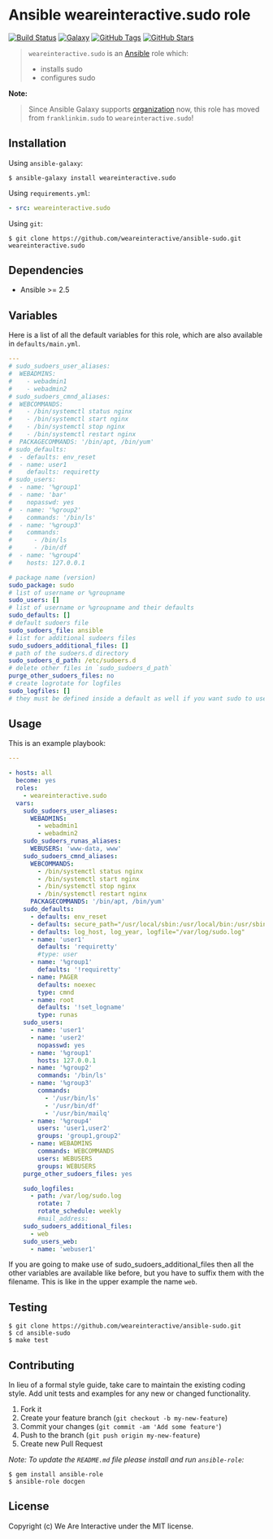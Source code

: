 # Ansible weareinteractive.sudo role

[![Build Status](https://img.shields.io/travis/weareinteractive/ansible-sudo.svg)](https://travis-ci.org/weareinteractive/ansible-sudo)
[![Galaxy](http://img.shields.io/badge/galaxy-weareinteractive.sudo-blue.svg)](https://galaxy.ansible.com/weareinteractive/users)
[![GitHub Tags](https://img.shields.io/github/tag/weareinteractive/ansible-sudo.svg)](https://github.com/weareinteractive/ansible-sudo)
[![GitHub Stars](https://img.shields.io/github/stars/weareinteractive/ansible-sudo.svg)](https://github.com/weareinteractive/ansible-sudo)

> `weareinteractive.sudo` is an [Ansible](http://www.ansible.com) role which:
>
> * installs sudo
> * configures sudo

**Note:**

> Since Ansible Galaxy supports [organization](https://www.ansible.com/blog/ansible-galaxy-2-release) now, this role has moved from `franklinkim.sudo` to `weareinteractive.sudo`!

## Installation

Using `ansible-galaxy`:

```shell
$ ansible-galaxy install weareinteractive.sudo
```

Using `requirements.yml`:

```yaml
- src: weareinteractive.sudo
```

Using `git`:

```shell
$ git clone https://github.com/weareinteractive/ansible-sudo.git weareinteractive.sudo
```

## Dependencies

* Ansible >= 2.5

## Variables

Here is a list of all the default variables for this role, which are also available in `defaults/main.yml`.

```yaml
---
# sudo_sudoers_user_aliases:
#  WEBADMINS:
#    - webadmin1
#    - webadmin2
# sudo_sudoers_cmnd_aliases:
#  WEBCOMMANDS:
#    - /bin/systemctl status nginx
#    - /bin/systemctl start nginx
#    - /bin/systemctl stop nginx
#    - /bin/systemctl restart nginx
#  PACKAGECOMMANDS: '/bin/apt, /bin/yum'
# sudo_defaults:
#  - defaults: env_reset
#  - name: user1
#    defaults: requiretty
# sudo_users:
#  - name: '%group1'
#  - name: 'bar'
#    nopasswd: yes
#  - name: '%group2'
#    commands: '/bin/ls'
#  - name: '%group3'
#    commands:
#      - /bin/ls
#      - /bin/df
#  - name: '%group4'
#    hosts: 127.0.0.1

# package name (version)
sudo_package: sudo
# list of username or %groupname
sudo_users: []
# list of username or %groupname and their defaults
sudo_defaults: []
# default sudoers file
sudo_sudoers_file: ansible
# list for additional sudoers files
sudo_sudoers_additional_files: []
# path of the sudoers.d directory
sudo_sudoers_d_path: /etc/sudoers.d
# delete other files in `sudo_sudoers_d_path`
purge_other_sudoers_files: no
# create logrotate for logfiles
sudo_logfiles: []
# they must be defined inside a default as well if you want sudo to use them
```


## Usage

This is an example playbook:

```yaml
---

- hosts: all
  become: yes
  roles:
    - weareinteractive.sudo
  vars:
    sudo_sudoers_user_aliases:
      WEBADMINS:
        - webadmin1
        - webadmin2
    sudo_sudoers_runas_aliases:
      WEBUSERS: 'www-data, www'
    sudo_sudoers_cmnd_aliases:
      WEBCOMMANDS:
        - /bin/systemctl status nginx
        - /bin/systemctl start nginx
        - /bin/systemctl stop nginx
        - /bin/systemctl restart nginx
      PACKAGECOMMANDS: '/bin/apt, /bin/yum'
    sudo_defaults:
      - defaults: env_reset
      - defaults: secure_path="/usr/local/sbin:/usr/local/bin:/usr/sbin:/usr/bin:/sbin:/bin"
      - defaults: log_host, log_year, logfile="/var/log/sudo.log"
      - name: 'user1'
        defaults: 'requiretty'
        #type: user
      - name: '%group1'
        defaults: '!requiretty'
      - name: PAGER
        defaults: noexec
        type: cmnd
      - name: root
        defaults: '!set_logname'
        type: runas
    sudo_users:
      - name: 'user1'
      - name: 'user2'
        nopasswd: yes
      - name: '%group1'
        hosts: 127.0.0.1
      - name: '%group2'
        commands: '/bin/ls'
      - name: '%group3'
        commands:
          - '/usr/bin/ls'
          - '/usr/bin/df'
          - '/usr/bin/mailq'
      - name: '%group4'
        users: 'user1,user2'
        groups: 'group1,group2'
      - name: WEBADMINS
        commands: WEBCOMMANDS
        users: WEBUSERS
        groups: WEBUSERS
    purge_other_sudoers_files: yes

    sudo_logfiles:
      - path: /var/log/sudo.log
        rotate: 7
        rotate_schedule: weekly
        #mail_address:
    sudo_sudoers_additional_files:
      - web
    sudo_users_web:
      - name: 'webuser1'  

```
If you are going to make use of sudo_sudoers_additional_files then all the other variables are available like before, but you have to suffix them with the filename.
This is like in the upper example the name `web`.

## Testing

```shell
$ git clone https://github.com/weareinteractive/ansible-sudo.git
$ cd ansible-sudo
$ make test
```

## Contributing
In lieu of a formal style guide, take care to maintain the existing coding style. Add unit tests and examples for any new or changed functionality.

1. Fork it
2. Create your feature branch (`git checkout -b my-new-feature`)
3. Commit your changes (`git commit -am 'Add some feature'`)
4. Push to the branch (`git push origin my-new-feature`)
5. Create new Pull Request

*Note: To update the `README.md` file please install and run `ansible-role`:*

```shell
$ gem install ansible-role
$ ansible-role docgen
```

## License
Copyright (c) We Are Interactive under the MIT license.
